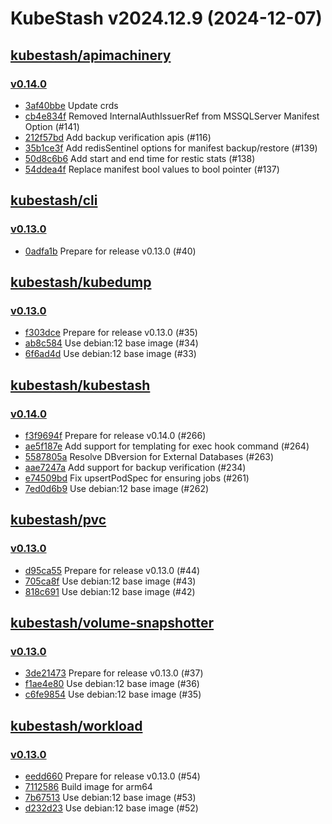 # KubeStash v2024.12.9 (2024-12-07)


## [kubestash/apimachinery](https://github.com/kubestash/apimachinery)

### [v0.14.0](https://github.com/kubestash/apimachinery/releases/tag/v0.14.0)

- [3af40bbe](https://github.com/kubestash/apimachinery/commit/3af40bbe) Update crds
- [cb4e834f](https://github.com/kubestash/apimachinery/commit/cb4e834f) Removed InternalAuthIssuerRef from MSSQLServer Manifest Option (#141)
- [212f57bd](https://github.com/kubestash/apimachinery/commit/212f57bd) Add backup verification apis (#116)
- [35b1ce3f](https://github.com/kubestash/apimachinery/commit/35b1ce3f) Add redisSentinel options for manifest backup/restore (#139)
- [50d8c6b6](https://github.com/kubestash/apimachinery/commit/50d8c6b6) Add start and end time for restic stats (#138)
- [54ddea4f](https://github.com/kubestash/apimachinery/commit/54ddea4f) Replace manifest bool values to bool pointer (#137)



## [kubestash/cli](https://github.com/kubestash/cli)

### [v0.13.0](https://github.com/kubestash/cli/releases/tag/v0.13.0)

- [0adfa1b](https://github.com/kubestash/cli/commit/0adfa1b) Prepare for release v0.13.0 (#40)



## [kubestash/kubedump](https://github.com/kubestash/kubedump)

### [v0.13.0](https://github.com/kubestash/kubedump/releases/tag/v0.13.0)

- [f303dce](https://github.com/kubestash/kubedump/commit/f303dce) Prepare for release v0.13.0 (#35)
- [ab8c584](https://github.com/kubestash/kubedump/commit/ab8c584) Use debian:12 base image (#34)
- [6f6ad4d](https://github.com/kubestash/kubedump/commit/6f6ad4d) Use debian:12 base image (#33)



## [kubestash/kubestash](https://github.com/kubestash/kubestash)

### [v0.14.0](https://github.com/kubestash/kubestash/releases/tag/v0.14.0)

- [f3f9694f](https://github.com/kubestash/kubestash/commit/f3f9694f) Prepare for release v0.14.0 (#266)
- [ae5f187e](https://github.com/kubestash/kubestash/commit/ae5f187e) Add support for templating for exec hook command (#264)
- [5587805a](https://github.com/kubestash/kubestash/commit/5587805a) Resolve DBversion for External Databases (#263)
- [aae7247a](https://github.com/kubestash/kubestash/commit/aae7247a) Add support for backup verification (#234)
- [e74509bd](https://github.com/kubestash/kubestash/commit/e74509bd) Fix upsertPodSpec for ensuring jobs (#261)
- [7ed0d6b9](https://github.com/kubestash/kubestash/commit/7ed0d6b9) Use debian:12 base image (#262)



## [kubestash/pvc](https://github.com/kubestash/pvc)

### [v0.13.0](https://github.com/kubestash/pvc/releases/tag/v0.13.0)

- [d95ca55](https://github.com/kubestash/pvc/commit/d95ca55) Prepare for release v0.13.0 (#44)
- [705ca8f](https://github.com/kubestash/pvc/commit/705ca8f) Use debian:12 base image (#43)
- [818c691](https://github.com/kubestash/pvc/commit/818c691) Use debian:12 base image (#42)



## [kubestash/volume-snapshotter](https://github.com/kubestash/volume-snapshotter)

### [v0.13.0](https://github.com/kubestash/volume-snapshotter/releases/tag/v0.13.0)

- [3de21473](https://github.com/kubestash/volume-snapshotter/commit/3de21473) Prepare for release v0.13.0 (#37)
- [f1ae4e80](https://github.com/kubestash/volume-snapshotter/commit/f1ae4e80) Use debian:12 base image (#36)
- [c6fe9854](https://github.com/kubestash/volume-snapshotter/commit/c6fe9854) Use debian:12 base image (#35)



## [kubestash/workload](https://github.com/kubestash/workload)

### [v0.13.0](https://github.com/kubestash/workload/releases/tag/v0.13.0)

- [eedd660](https://github.com/kubestash/workload/commit/eedd660) Prepare for release v0.13.0 (#54)
- [7112586](https://github.com/kubestash/workload/commit/7112586) Build image for arm64
- [7b67513](https://github.com/kubestash/workload/commit/7b67513) Use debian:12 base image (#53)
- [d232d23](https://github.com/kubestash/workload/commit/d232d23) Use debian:12 base image (#52)



